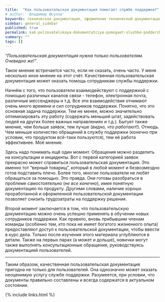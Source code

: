```yaml
---
title:  "Как пользовательская документация помогает службе поддержки?"
# author: 'Владимир Юсупов'
keywords: техническая документация, оформление технической документации, пользовательская документация, документация пользователей, документация для службы поддержки, техписатель, технический писатель москва, заметки техписателя
sidebar: general_sidebar
published: true
permalink: kak-polzovatelskaya-dokumentatciya-pomogaet-sluzhbe-podderzhki.html
summary: ""
tags: []
---
```


*“Пользовательская документация нужна только пользователям. Очевидно же!”*. 

Такое мнение встречается часто, если не сказать, очень часто. У меня несколько иное мнение на этот счёт. Качественная пользовательская документация может оказать помощь сотрудникам службы поддержки.

Начнём с того, что пользователи взаимодействуют с поддержкой с помощью различных каналов связи - телефон, электронная почта, различные мессенджеры и т.д. Все эти взаимодействия отнимают очень много времени и сил сотрудников поддержки. Понятно, что это основная задача поддержки. Тем не менее, можно значительно оптимизировать эту работу (содержать меньший штат, задействовать людей на других более важных направлениях и т.д.). Бытует также мнение, чем больше заявок, тем лучше (*видно, что работают!*). Отнюдь. Чем меньше количество обращений в службу поддержки (конечно при условии, что продуктом всё-таки пользуются), тем её работа эффективнее. Моё мнение.

Здесь надо понимать ещё один момент. Обращения можно разделить на консультации и инциденты. Вот с первой категорией заявок прекрасно может справиться пользовательская документация. Это именно тот “верный товарищ”, который в любой момент и безвозмездно готов подставить плечо.  Более того, многие пользователи не любят обращаться за помощью. Это правда. Они готовы разобраться в проблеме самостоятельно (*не все конечно*), имея понятную документацию по продукту. Другими словами, наличие хорошо проработанной и оформленной пользовательской документации позволяет снизить трудозатраты на поддержку решения.

Второй момент заключается в том, что пользовательскую документацию можно очень успешно применять в обучении новых сотрудников поддержки. Как правило, вновь прибывшим членам команды (особенно тем, кто пока не имеет богатого жизненного опыта) предоставляют доступ к пользовательской документации, чтобы ввести в курс дела. Только после изучения этого материала углубляются в детали. Также на первых парах (а может и дольше), новички могут также выполнять консультационные обращения, руководствуясь документацией пользователей.

***

Таким образом, качественная пользовательская документация пригодна не только для пользователей. Она однозначно может оказать неоценимую услугу службе поддержки. Разумеется, при условии, что документы правильно составлены и всегда содержатся в актуальном состоянии.

{% include links.html %}
